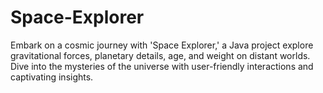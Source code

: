 # Space-Explorer
Embark on a cosmic journey with 'Space Explorer,' a Java project explore gravitational forces, planetary details, age, and weight on distant worlds. Dive into the mysteries of the universe with user-friendly interactions and captivating insights.
